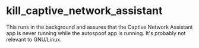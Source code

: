 kill\_captive\_network\_assistant
====================================

This runs in the background and assures that the Captive Network Assistant app
is never running while the autospoof app is running. It's probably not relevant
to GNU/Linux.
